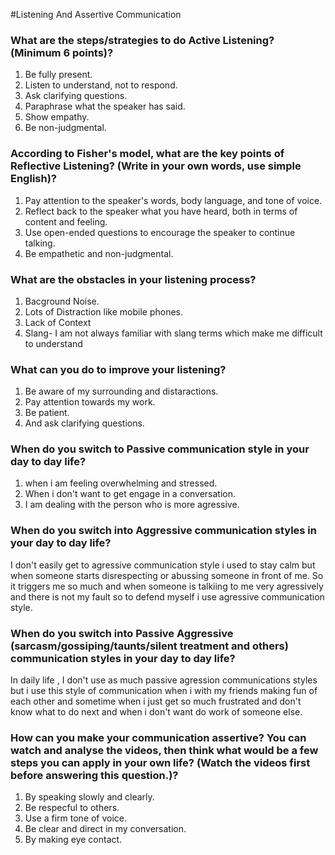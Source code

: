 #Listening And Assertive Communication
###  What are the steps/strategies to do Active Listening? (Minimum 6 points)?

1. Be fully present.  
2. Listen to understand, not to respond.  
3. Ask clarifying questions. 
4. Paraphrase what the speaker has said.  
5. Show empathy.  
6. Be non-judgmental.


###  According to Fisher's model, what are the key points of Reflective Listening? (Write in your own words, use simple English)?
1. Pay attention to the speaker's words, body language, and tone of voice.
2. Reflect back to the speaker what you have heard, both in terms of content and feeling.
3. Use open-ended questions to encourage the speaker to continue talking.
4. Be empathetic and non-judgmental.



### What are the obstacles in your listening process?
1. Bacground Noise.
2. Lots of Distraction like mobile phones.
3. Lack of Context 
4. Slang- I am not always familiar with slang terms which make me difficult to understand



###  What can you do to improve your listening?
1. Be aware of my surrounding and  distaractions.
2. Pay attention towards my work.
3. Be patient. 
4. And ask clarifying questions.



###  When do you switch to Passive communication style in your day to day life?
1. when i am feeling overwhelming and stressed. 
2. When i don't want to get engage in a conversation.
3. I am dealing with the person who is more agressive.


###  When do you switch into Aggressive communication styles in your day to day life?
I don't easily get to agressive communication style i used to stay calm  but when someone starts disrespecting or abussing someone in front of me.
So it triggers me so much and when someone is talkiing to me very agressively and there is not my fault so to defend myself i use agressive communication style.



### When do you switch into Passive Aggressive (sarcasm/gossiping/taunts/silent treatment and others) communication styles in your day to day life?
 In daily life , I don't use as much passive agression communications styles but i use this style of communication  when i with my friends making fun of each other and sometime when i just get so much frustrated and don't know what to do next and when i don't want  do work of someone else.

###  How can you make your communication assertive? You can watch and analyse the videos, then think what would be a few steps you can apply in your own life? (Watch the videos first before answering this question.)?
1. By speaking slowly and clearly.
2. Be respecful to others.
3. Use a firm tone of voice.
4. Be clear and direct in my conversation. 
5. By making eye contact.







 
